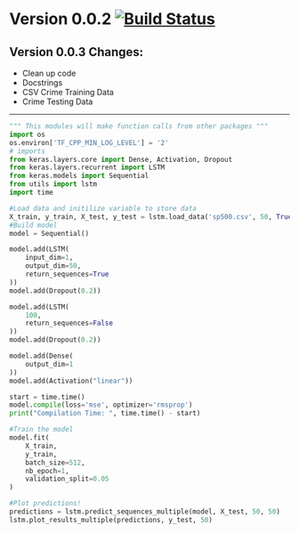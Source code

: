 # Version 0.0.2 [![Build Status](https://travis-ci.org/izu-mi/py-tensor.svg?branch=master)](https://travis-ci.org/izu-mi/py-tensor)
## Version 0.0.3 Changes: 
- Clean up code
- Docstrings
- CSV Crime Training Data
- Crime Testing Data
---
``` python
""" This modules will make function calls from other packages """
import os
os.environ['TF_CPP_MIN_LOG_LEVEL'] = '2'
# imports
from keras.layers.core import Dense, Activation, Dropout
from keras.layers.recurrent import LSTM
from keras.models import Sequential
from utils import lstm
import time

#Load data and initilize variable to store data
X_train, y_train, X_test, y_test = lstm.load_data('sp500.csv', 50, True)
#Build model
model = Sequential()

model.add(LSTM(
    input_dim=1,
    output_dim=50,
    return_sequences=True
))
model.add(Dropout(0.2))

model.add(LSTM(
    100,
    return_sequences=False
))
model.add(Dropout(0.2))

model.add(Dense(
    output_dim=1
))
model.add(Activation("linear"))

start = time.time()
model.compile(loss='mse', optimizer='rmsprop')
print("Compilation Time: ", time.time() - start)

#Train the model
model.fit(
    X_train,
    y_train,
    batch_size=512,
    nb_epoch=1,
    validation_split=0.05
)

#Plot predictions!
predictions = lstm.predict_sequences_multiple(model, X_test, 50, 50)
lstm.plot_results_multiple(predictions, y_test, 50)
```
